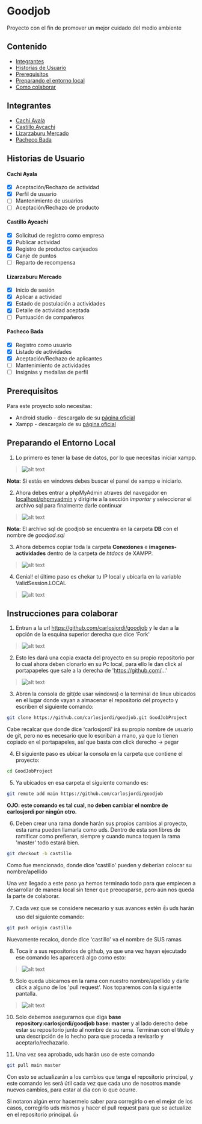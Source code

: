 # Goodjob
Proyecto con el fin de promover un mejor cuidado del medio ambiente

## Contenido
* [Integrantes](#integrantes)
* [Historias de Usuario](#historias-de-usuario)
* [Prerequisitos](#prerequisitos)
* [Preparando el entorno local](#preparando-el-entorno-local)
* [Como colaborar](#instrucciones-para-colaborar)

## Integrantes
* [Cachi Ayala](https://github.com/Anthonyca18m/)
* [Castillo Aycachi](https://github.com/carlosjordi/)
* [Lizarzaburu Mercado](https://github.com/glizarzaburu/)
* [Pacheco Bada](https://github.com/pbada1996/)

## Historias de Usuario
#### Cachi Ayala
- [x] Aceptación/Rechazo de actividad	
- [x] Perfil de usuario	
- [ ] Mantenimiento de usuarios
- [ ] Aceptación/Rechazo de producto
#### Castillo Aycachi
- [x] Solicitud de registro como empresa	
- [x] Publicar actividad	
- [x] Registro de productos canjeados
- [x] Canje de puntos	
- [ ] Reparto de recompensa	
#### Lizarzaburu Mercado
- [x] Inicio de sesión	
- [x] Aplicar a actividad
- [x] Estado de postulación a actividades	
- [x] Detalle de actividad aceptada
- [ ] Puntuación de compañeros 
#### Pacheco Bada
- [x] Registro como usuario 
- [x] Listado de actividades
- [x] Aceptación/Rechazo de aplicantes
- [ ] Mantenimiento de actividades	
- [ ] Insignias y medallas de perfil

## Prerequisitos

Para este proyecto solo necesitas:
* Android studio - descargalo de su [página oficial](https://developer.android.com/studio)
* Xampp - descargalo de su [página oficial](https://www.apachefriends.org/index.html)

## Preparando el Entorno Local
1. Lo primero es tener la base de datos, por lo que necesitas iniciar xampp.

[starting-xampp]:https://i.ibb.co/7W5n7x9/image.png "Starting XAMPP"
>![alt text][starting-xampp]

**Nota:** Si estás en windows debes buscar el panel de xampp e iniciarlo.

2. Ahora debes entrar a phpMyAdmin atraves del navegador en [localhost/phpmyadmin](localhost/phpmyadmin) y dirigirte a la sección *importar* y seleccionar el archivo sql para finalmente darle continuar

[importing-xampp]:https://i.ibb.co/XC5BD4R/image.png "Importing XAMPP"
>![alt text][importing-xampp]

**Nota:** El archivo sql de goodjob se encuentra en la carpeta **DB** con el nombre de *goodjod.sql*

3. Ahora debemos copiar toda la carpeta **Conexiones** e **imagenes-actividades** dentro de la carpeta de *htdocs* de XAMPP. 

[htdocs-xampp]:https://i.ibb.co/FnpXhMd/xamp-carpetas.png "htdocs XAMPP"
>![alt text][htdocs-xampp]

4. Genial! el último paso es chekar tu IP local y ubicarla en la variable ValidSession.LOCAL

[ip]:https://i.ibb.co/7R09xHC/validsession-ip.png "IP local"
>![alt text][ip]

## Instrucciones para colaborar

1. Entran a la url https://github.com/carlosjordi/goodjob y le dan a la opción de la esquina superior derecha que dice 'Fork'

[fork]:https://i.gyazo.com/576cccd2d9c45ada41b72f7f1f9cef05.png "Fork"

>![alt text][fork]

2. Esto les dará una copia exacta del proyecto en su propio repositorio por lo cual ahora deben clonarlo en su Pc local, para ello le dan click al portapapeles que sale a la derecha de 'https://github.com/...'

[cloning]:https://i.gyazo.com/eb472523db3a22b4a793c67e0e7f1ab5.png "cloning"
>![alt text][cloning]

3. Abren la consola de git(de usar windows) o la terminal de linux ubicados en el lugar donde vayan a almacenar el repositorio del proyecto y escriben el siguiente comando:

```bash
git clone https://github.com/carlosjordi/goodjob.git GoodJobProject
```

Cabe recalcar que donde dice 'carlosjordi' irá su propio nombre de usuario de git, pero no es necesario que lo escriban a mano, ya que lo tienen copiado en el portapapeles, así que basta con click derecho -> pegar

4. El siguiente paso es ubicar la consola en la carpeta que contiene el proyecto:

```bash
cd GoodJobProject
```

5. Ya ubicados en esa carpeta el siguiente comando es:

```bash
git remote add main https://github.com/carlosjordi/goodjob
```

**OJO: este comando es tal cual, no deben cambiar el nombre de carlosjordi por ningún otro.**

6. Deben crear una rama donde harán sus propios cambios al proyecto, esta rama pueden llamarla como uds. Dentro de esta son libres de ramificar como prefieran, siempre y cuando nunca toquen la rama 'master' todo estará bien.

```bash
git checkout -b castillo
```

Como fue mencionado, donde dice 'castillo' pueden y deberían colocar su nombre/apellido

Una vez llegado a este paso ya hemos terminado todo para que empiecen a desarrollar de manera local sin tener que preocuparse, pero aún nos queda la parte de colaborar.

7. Cada vez que se considere necesario y sus avances estén :+1: uds harán uso del siguiente comando:

```bash
git push origin castillo
```

Nuevamente recalco, donde dice 'castillo' va el nombre de SUS ramas

8. Toca ir a sus repositorios de github, ya que una vez hayan ejecutado ese comando les aparecerá algo como esto:

[pull_request]:https://i.gyazo.com/e24937b233aa49d1a6d1abc1a70305ee.png "pull request"

>![alt text][pull_request]

9. Solo queda ubicarnos en la rama con nuestro nombre/apellido y darle click a alguno de los 'pull request'. Nos toparemos con la siguiente pantalla.

[open_pull_request]:https://i.gyazo.com/4e4944774a20d33f6e3a6e4f412a94a9.png "opening"

>![alt text][open_pull_request]

10. Solo debemos asegurarnos que diga **base repository:carlosjordi/goodjob base: master** y al lado derecho debe estar su repositorio junto al nombre de su rama. Terminan con el título y una descripción de lo hecho para que proceda a revisarlo y aceptarlo/rechazarlo.

11. Una vez sea aprobado, uds harán uso de este comando

```bash
git pull main master
```

Con esto se actualizarán a los cambios que tenga el repositorio principal, y este comando les será útil cada vez que cada uno de nosotros mande nuevos cambios, para estar al día con lo que ocurre.

Si notaron algún error hacermelo saber para corregirlo o en el mejor de los casos, corregirlo uds mismos y hacer el pull request para que se actualize en el repositorio principal. :+1:
